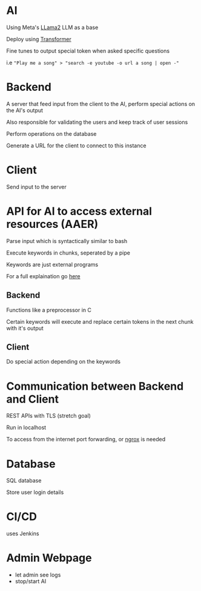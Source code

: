# AI
Using Meta's [LLama2](https://huggingface.co/blog/llama2) LLM as a base

Deploy using [Transformer](https://huggingface.co/docs/transformers/index)

Fine tunes to output special token when asked specific questions

i.e `"Play me a song" > "search -e youtube -o url a song | open -"`

# Backend
A server that feed input from the client to the AI, perform special actions on the AI's output

Also responsible for validating the users and keep track of user sessions

Perform operations on the database

Generate a URL for the client to connect to this instance

# Client

Send input to the server

# API for AI to access external resources (AAER)
Parse input which is syntactically similar to bash

Execute keywords in chunks, seperated by a pipe

Keywords are just external programs

For a full explaination go [here](./AAER/README.md)

## Backend
Functions like a preprocessor in C

Certain keywords will execute and replace certain tokens in the next chunk with it's output

## Client
Do special action depending on the keywords

# Communication between Backend and Client
REST APIs with TLS (stretch goal)

Run in localhost

To access from the internet port forwarding, or [ngrox](https://ngrok.com/) is needed

# Database
SQL database

Store user login details

# CI/CD
uses Jenkins

# Admin Webpage
- let admin see logs
- stop/start AI
